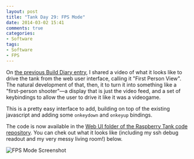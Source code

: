 ```yaml
---
layout: post
title: "Tank Day 29: FPS Mode"
date: 2014-03-02 15:41
comments: true
categories: 
- Software
tags:
- Software
- FPS
---
```


On [the previous Build Diary entry](/hardware/tank-day-28-first-person-view/), I shared a video of what it looks like to drive the tank from the web user interface, calling it "First Person View". The natural development of that, then, it to turn it into something like a "first-person shooter"&mdash;a display that is just the video feed, and a set of keybindings to allow the user to drive it like it was a videogame.

This is a pretty easy interface to add, building on top of the existing javascript and adding some `onkeydown` and `onkeyup` bindings.

The code is now available in the [Web UI folder of the Raspberry Tank code repository](https://github.com/ianrenton/raspberrytank/tree/master/web-ui). You can chek out what it looks like (including my ssh debug readout and my very messy living room!) below.

![FPS Mode Screenshot](http://files.ianrenton.com/sites/raspberrytank/fpsmode.png)
